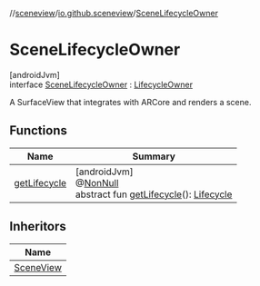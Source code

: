 //[sceneview](../../../index.md)/[io.github.sceneview](../index.md)/[SceneLifecycleOwner](index.md)

# SceneLifecycleOwner

[androidJvm]\
interface [SceneLifecycleOwner](index.md) : [LifecycleOwner](https://developer.android.com/reference/kotlin/androidx/lifecycle/LifecycleOwner.html)

A SurfaceView that integrates with ARCore and renders a scene.

## Functions

| Name | Summary |
|---|---|
| [getLifecycle](index.md#1810192813%2FFunctions%2F-1571379623) | [androidJvm]<br>@[NonNull](https://developer.android.com/reference/kotlin/androidx/annotation/NonNull.html)<br>abstract fun [getLifecycle](index.md#1810192813%2FFunctions%2F-1571379623)(): [Lifecycle](https://developer.android.com/reference/kotlin/androidx/lifecycle/Lifecycle.html) |

## Inheritors

| Name |
|---|
| [SceneView](../-scene-view/index.md) |
